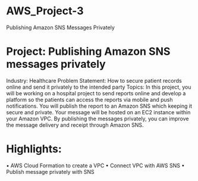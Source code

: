 # AWS_Project-3
Publishing Amazon SNS Messages Privately
# Project: Publishing Amazon SNS messages privately 
  Industry: Healthcare 
  Problem Statement: How to secure patient records online and send it privately to the intended party
  Topics: In this project, you will be working on a hospital project to send reports online and develop a platform so the patients can access the reports via mobile and push notifications. 
          You will publish the report to an Amazon SNS which keeping it secure and private. Your message will be hosted on an EC2 instance within your Amazon VPC. By publishing the messages privately, 
          you can improve the message delivery and receipt through Amazon SNS.

# Highlights:
  •	AWS Cloud Formation to create a VPC 
  •	Connect VPC with AWS SNS 
  •	Publish message privately with SNS
